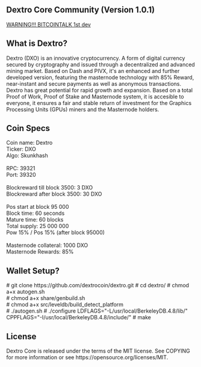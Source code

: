 <h2><strong>Dextro Core Community (Version 1.0.1)</strong></h2>

<a href="https://bitcointalk.org/index.php?topic=3366303.0">WARNING!!! BITCOINTALK 1st dev</a>

<h2><strong>What is Dextro?</strong></h2>

<p>
Dextro (DXO) is an innovative cryptocurrency. A form of digital currency secured by cryptography and issued through a decentralized and advanced mining market. Based on Dash and PIVX, it's an enhanced and further developed version, featuring the masternode technology with 85% Reward, near-instant and secure payments as well as anonymous transactions. Dextro has great potential for rapid growth and expansion. Based on a total Proof of Work, Proof of Stake and Masternode system, it is accesible to everyone, it ensures a fair and stable return of investment for the Graphics Processing Units (GPUs) miners and the Masternode holders.
</p>

<h2><strong>Coin Specs</strong></h2>
<p>
Coin name: Dextro<br />
Ticker: DXO<br />
Algo: Skunkhash<br />
<br />
RPC: 39321<br />
Port: 39320<br />
<br />
Blockreward till block 3500: 3 DXO<br />
Blockreward after block 3500: 30 DXO<br />
<br />
Pos start at block 95 000<br />
Block time: 60 seconds<br />
Mature time: 60 blocks<br />
Total supply: 25 000 000<br />
Pow 15% / Pos 15% (after block 95000)<br />
<br />
Masternode collateral: 1000 DXO<br />
Masternode Rewards: 85%<br />
</p>


<h2><strong>Wallet Setup?</strong></h2>
<p>
# git clone https://github.com/dextrocoin/dextro.git
# cd dextro/
# chmod a+x autogen.sh <br />
# chmod a+x share/genbuild.sh <br />
# chmod a+x src/leveldb/build_detect_platform <br />
# ./autogen.sh
# ./configure LDFLAGS="-L/usr/local/BerkeleyDB.4.8/lib/" CPPFLAGS="-I/usr/local/BerkeleyDB.4.8/include/"
# make
</p>

<h2><strong>License</strong></h2>
<p>
Dextro Core is released under the terms of the MIT license. See COPYING for more information or see https://opensource.org/licenses/MIT.
 </p>
